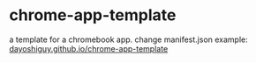 # chrome-app-template
a template for a chromebook app. change manifest.json
example: <a href="dayoshiguy.github.io/chrome-app-template">dayoshiguy.github.io/chrome-app-template</a>
